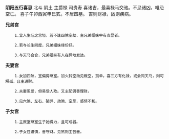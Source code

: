 **阴阳五行喜忌**
北斗 阴土 主爵禄 司贵寿
喜诸吉，最喜禄马交驰。不忌诸凶，唯忌空亡。
喜子午卯西寅申巳亥。不居四墓。
吉则财禄，凶则疾病。


**兄弟宫**
```
    1.宜人生旺之宫垣，若不逢四煞空劫，主兄弟姐妹中有贵显者。

    2.若与长生同度，兄弟姐妹缘份好。

    3.与天马会合，兄弟姐妹有人在异地发达。
```

**夫妻宫**
```
    1.女加四煞，宜偏房继室。加火铃空劫见截空，孤单。喜三方有化禄，或会同天马，则可解孤，且主进财。

    2.夫妻恩爱，但易受人欺。又主配偶善理财。

    3.见六煞、左右、破碎、劫煞、空忌，感情不和。
```

**子女宫**
```
    1.主庶室继室生子始得力，且可成器。

    2.子女性谨慎，善守财。见煞则主吝啬。
```